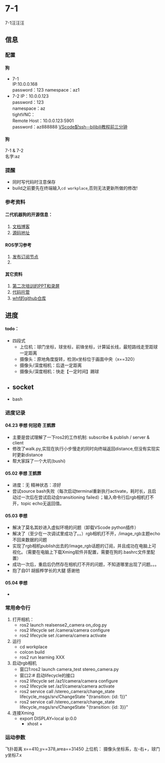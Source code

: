 # 7-1
7-1汪汪汪

## 信息
### 配置
#### 狗
+ 7-1  
    IP:10.0.0.168  
    password：123
    namespace：az1
+ 7-2
    IP：10.0.0.123  
    password：123   
    namespace：az  
    tightVNC：  
        Remote Host：10.0.0.123:5901  
        password：az888888 
[VScode配ssh--bilibili教程前三分钟](https://www.bilibili.com/video/BV1Ld4y1M7EV/?share_source=copy_web&vd_source=b987eb909065c989d772c8c7a783e243)

#### 狗
7-1 & 7-2  
名字:az 
### 提醒
+ 同时写代码时注意保存
+ build之前要先在终端输入`cd workplace`,否则无法更新所做的修改!
### 参考资料
#### 二代机器狗的开源信息：
1. [文档博客](https://miroboticslab.github.io/blogs/#/)
2. [源码地址](https://github.com/MiRoboticsLab/cyberdog_ws)

#### ROS学习参考
1. [发布订阅节点](https://blog.csdn.net/qq_38649880/article/details/104423203)
2. 
#### 其它资料
1. [第二次培训的PPT和录屏](https://cloud.tsinghua.edu.cn/d/9aefef66ac9542a6944d/)
2. [代码托管](https://git.tsinghua.edu.cn/cyberdog_competition/2024)
3. [whf的github仓库](https://github.com/HeFeiW/cyberdog_az)
## 进度
#### todo：
+ 四段式  
    - 上位机：球门坐标，球坐标，前锋坐标，计算延长线，最短路线走至距球一定距离
    - 摄像头：原地角度旋转，检测x坐标位于画面中央（x==320）
    - 摄像头/深度相机：后退一定距离
    - 摄像头/深度相机：快走【一定时间】踢球
+ socket  
    - 
+ bash
### 进度记录
#### 04.23 李想 何冠奇 王鹤霏
+ 主要是尝试理解了一下ros2的工作机制: subscribe & publish / server & client
+ 修改了walk.py,实现在执行小步慢走的同时向终端返回distance,但没有实现实时更新distance
+ 帮大家踩了一个大坑(bushi)
#### 05.02 李想 王鹤霏
+ 进度：无 精神状态：凉好
+ 尝试source bash失败（每次启动terminal重新执行activate，耗时长，且启动过一次后在尝试启动会transitioning failed）；输入命令行后rgb相机打不开，topic echo无返回值。
#### 05.03 李想
+ 解决了莫名其妙进入虚拟环境的问题（卸载VScode python插件）
+ 解决了（至少在一次调试里成功了。。）rgb相机打不开，/image_rgb主题echo不回来数据的问题
+ 实现了rgb相机publish出去的/image_rgb话题的订阅，并且成功在电脑上可视化。（需要在电脑上下载Xming软件并配置，需要在狗的.bashrc文件里配置）
+ 成功一次后，重启后仍然存在相机打不开的问题，不知道哪里出现了问题。。。
+ 抱了自01 胡振桦学长的大腿 感谢他
#### 05.04 李想
+ 
### 常用命令行
1. 打开相机： 
    + ros2 launch realsense2_camera on_dog.py
    + ros2 lifecycle set /camera/camera configure
    + ros2 lifecycle set /camera/camera activate
2. 运行
    + cd workplace
    + colcon build
    + ros2 run learning XXX
3. 启动rgb相机
    + 窗口1:ros2 launch camera_test stereo_camera.py
    + 窗口2:# 启动lifecycle的接口
    + ros2 lifecycle set /az1/camera/camera configure 
    + ros2 lifecycle set /az1/camera/camera activate 
    + ros2 service call /stereo_camera/change_state lifecycle_msgs/srv/ChangeState "{transition: {id: 1}}" 
    + ros2 service call /stereo_camera/change_state lifecycle_msgs/srv/ChangeState "{transition: {id: 3}}"
4. 连接Xming
    + export DISPLAY=local ip:0.0
        + xhost +
### 运动参数
飞扑距离
x==410,y==378,area==31450
上位机：
摄像头坐标系，左-右+，球门y坐标7.x